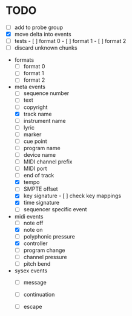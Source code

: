 # TODO

- [ ] add to probe group
- [x] move delta into events
- [ ] tests
      - [ ] format 0
      - [ ] format 1
      - [ ] format 2
- [ ] discard unknown chunks

- formats
    - [ ] format 0
    - [ ] format 1
    - [ ] format 2

- meta events
    - [ ] sequence number
    - [ ] text
    - [ ] copyright
    - [x] track name 
    - [ ] instrument name
    - [ ] lyric
    - [ ] marker
    - [ ] cue point
    - [ ] program name
    - [ ] device name
    - [ ] MIDI channel prefix
    - [ ] MIDI port
    - [ ] end of track
    - [x] tempo
    - [ ] SMPTE offset
    - [x] key signature
          - [ ] check key mappings
    - [x] time signature
    - [ ] sequencer specific event

- midi events
    - [ ] note off
    - [x] note on
    - [ ] polyphonic pressure
    - [x] controller
    - [ ] program change
    - [ ] channel pressure
    - [ ] pitch bend

- sysex events
    - [ ] message
    - [ ] continuation
    - [ ] escape

